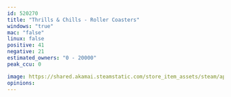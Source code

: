 ```yaml
---
id: 520270
title: "Thrills & Chills - Roller Coasters"
windows: "true"
mac: "false"
linux: false
positive: 41
negative: 21
estimated_owners: "0 - 20000"
peak_ccu: 0

image: https://shared.akamai.steamstatic.com/store_item_assets/steam/apps/520270/header.jpg?t=1474391437
opinions:
---
```

